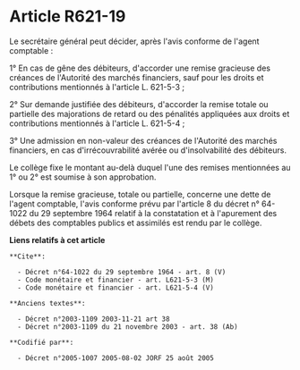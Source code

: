 # Article R621-19

Le secrétaire général peut décider, après l'avis conforme de l'agent comptable :

1° En cas de gêne des débiteurs, d'accorder une remise gracieuse des créances de l'Autorité des marchés financiers, sauf pour
les droits et contributions mentionnés à l'article L. 621-5-3 ;

2° Sur demande justifiée des débiteurs, d'accorder la remise totale ou partielle des majorations de retard ou des pénalités
appliquées aux droits et contributions mentionnés à l'article L. 621-5-4 ;

3° Une admission en non-valeur des créances de l'Autorité des marchés financiers, en cas d'irrécouvrabilité avérée ou
d'insolvabilité des débiteurs.

Le collège fixe le montant au-delà duquel l'une des remises mentionnées au 1° ou 2° est soumise à son approbation.

Lorsque la remise gracieuse, totale ou partielle, concerne une dette de l'agent comptable, l'avis conforme prévu par
l'article 8 du décret n° 64-1022 du 29 septembre 1964 relatif à la constatation et à l'apurement des débets des comptables
publics et assimilés est rendu par le collège.

**Liens relatifs à cet article**

	**Cite**:

	  - Décret n°64-1022 du 29 septembre 1964 - art. 8 (V)
	  - Code monétaire et financier - art. L621-5-3 (M)
	  - Code monétaire et financier - art. L621-5-4 (V)

	**Anciens textes**:

	  - Décret n°2003-1109 2003-11-21 art 38
	  - Décret n°2003-1109 du 21 novembre 2003 - art. 38 (Ab)

	**Codifié par**:

	  - Décret n°2005-1007 2005-08-02 JORF 25 août 2005
